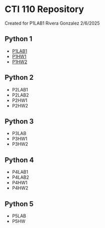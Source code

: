 # CTI 110 Repository
Created for P1LAB1
Rivera Gonzalez
2/6/2025

## Python 1
- [P1LAB1](https://github.com/luisdrg/cti110/blob/main/P1LAB1_RiveraGonzalezLuis.py)
- [P1HW1](https://github.com/luisdrg/cti110/blob/main/P1HW1_RiveraGonzalezLuis.py)
- [P1HW2](https://github.com/luisdrg/cti110/blob/main/P2HW2_RiveraGonzalezLuis.py)

## Python 2
- P2LAB1  
- P2LAB2  
- P2HW1  
- P2HW2  

## Python 3
- P3LAB  
- P3HW1  
- P3HW2  

## Python 4
- P4LAB1  
- P4LAB2  
- P4HW1  
- P4HW2  

## Python 5
- P5LAB  
- P5HW
